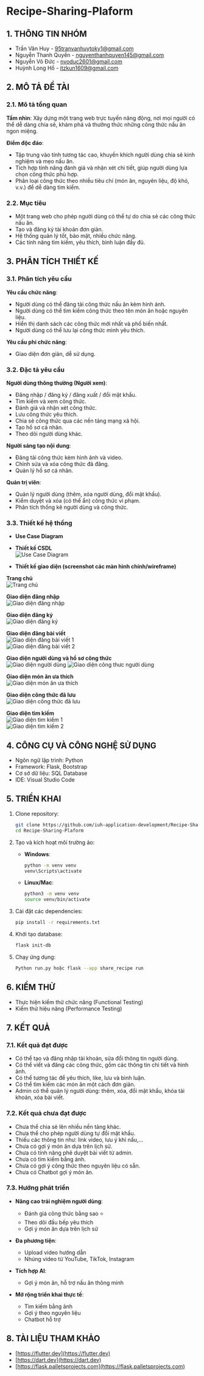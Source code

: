 # Recipe-Sharing-Plaform

## 1. THÔNG TIN NHÓM

- Trần Văn Huy - 95tranvanhuytoky1@gmail.com  
- Nguyễn Thanh Quyền - nguyenthanhquyen145@gmail.com  
- Nguyễn Võ Đức - nvoduc2601@gmail.com  
- Huỳnh Long Hồ - itzkun1609@gmail.com  

## 2. MÔ TẢ ĐỀ TÀI

### 2.1. Mô tả tổng quan

**Tầm nhìn**: Xây dựng một trang web trực tuyến năng động, nơi mọi người có thể dễ dàng chia sẻ, khám phá và thưởng thức những công thức nấu ăn ngon miệng.  

**Điểm độc đáo**:  
- Tập trung vào tính tương tác cao, khuyến khích người dùng chia sẻ kinh nghiệm và mẹo nấu ăn.  
- Tích hợp tính năng đánh giá và nhận xét chi tiết, giúp người dùng lựa chọn công thức phù hợp.  
- Phân loại công thức theo nhiều tiêu chí (món ăn, nguyên liệu, độ khó, v.v.) để dễ dàng tìm kiếm.  

### 2.2. Mục tiêu

- Một trang web cho phép người dùng có thể tự do chia sẻ các công thức nấu ăn.  
- Tạo và đăng ký tài khoản đơn giản.  
- Hệ thống quản lý tốt, bảo mật, nhiều chức năng.  
- Các tính năng tìm kiếm, yêu thích, bình luận đầy đủ.  

## 3. PHÂN TÍCH THIẾT KẾ

### 3.1. Phân tích yêu cầu

**Yêu cầu chức năng**:
- Người dùng có thể đăng tải công thức nấu ăn kèm hình ảnh.  
- Người dùng có thể tìm kiếm công thức theo tên món ăn hoặc nguyên liệu.  
- Hiển thị danh sách các công thức mới nhất và phổ biến nhất.  
- Người dùng có thể lưu lại công thức mình yêu thích.  

**Yêu cầu phi chức năng**:
- Giao diện đơn giản, dễ sử dụng.  

### 3.2. Đặc tả yêu cầu

**Người dùng thông thường (Người xem)**:  
- Đăng nhập / đăng ký / đăng xuất / đổi mật khẩu.  
- Tìm kiếm và xem công thức.  
- Đánh giá và nhận xét công thức.  
- Lưu công thức yêu thích.  
- Chia sẻ công thức qua các nền tảng mạng xã hội.  
- Tạo hồ sơ cá nhân.  
- Theo dõi người dùng khác.  

**Người sáng tạo nội dung**:  
- Đăng tải công thức kèm hình ảnh và video.  
- Chỉnh sửa và xóa công thức đã đăng.  
- Quản lý hồ sơ cá nhân.  

**Quản trị viên**:  
- Quản lý người dùng (thêm, xóa người dùng, đổi mật khẩu).  
- Kiểm duyệt và xóa (có thể ẩn) công thức vi phạm.  
- Phân tích thống kê người dùng và công thức.  

### 3.3. Thiết kế hệ thống

- **Use Case Diagram**  

- **Thiết kế CSDL**  
![Use Case Diagram](imageREADME/Picture.png)

- **Thiết kế giao diện (screenshot các màn hình chính/wireframe)**  

**Trang chủ**  
![Trang chủ](imageREADME/Picture2.png)

**Giao diện đăng nhập**  
![Giao diện đăng nhập](imageREADME/Picture3.png)

**Giao diện đăng ký**  
![Giao diện đăng ký](imageREADME/Picture4.png)

**Giao diện đăng bài viết**  
![Giao diện đăng bài viết 1](imageREADME/Picture5.png)  
![Giao diện đăng bài viết 2](imageREADME/Picture6.png)

**Giao diện người dùng và hồ sơ công thức**  
![Giao diện người dùng](imageREADME/Picture7.png)
![Giao diện công thưc người dùng](imageREADME/Picture8.png)

**Giao diện món ăn ưa thích**  
![Giao diện món ăn ưa thích](imageREADME/Picture9.png)

**Giao diện công thức đã lưu**  
![Giao diện công thức đã lưu](imageREADME/Picture10.png)

**Giao diện tìm kiếm**  
![Giao diện tìm kiếm 1](imageREADME/Picture11.png)  
![Giao diện tìm kiếm 2](imageREADME/Picture12.png)  


## 4. CÔNG CỤ VÀ CÔNG NGHỆ SỬ DỤNG

- Ngôn ngữ lập trình: Python  
- Framework: Flask, Bootstrap  
- Cơ sở dữ liệu: SQL Database  
- IDE: Visual Studio Code  

## 5. TRIỂN KHAI

1. Clone repository:
    ```bash
    git clone https://github.com/iuh-application-development/Recipe-Sharing-Plaform.git
    cd Recipe-Sharing-Plaform
    ```

2. Tạo và kích hoạt môi trường ảo:
    - **Windows**:
        ```bash
        python -m venv venv
        venv\Scripts\activate
        ```
    - **Linux/Mac**:
        ```bash
        python3 -m venv venv
        source venv/bin/activate
        ```

3. Cài đặt các dependencies:
    ```bash
    pip install -r requirements.txt
    ```

4. Khởi tạo database:
    ```bash
    flask init-db
    ```

5. Chạy ứng dụng:
    ```bash
    Python run.py hoặc flask --app share_recipe run
    ```

## 6. KIỂM THỬ

- Thực hiện kiểm thử chức năng (Functional Testing)  
- Kiểm thử hiệu năng (Performance Testing)  

## 7. KẾT QUẢ

### 7.1. Kết quả đạt được

- Có thể tạo và đăng nhập tài khoản, sửa đổi thông tin người dùng.  
- Có thể viết và đăng các công thức, gồm các thông tin chi tiết và hình ảnh.  
- Có thể tương tác để yêu thích, like, lưu và bình luận.  
- Có thể tìm kiếm các món ăn một cách đơn giản.  
- Admin có thể quản lý người dùng: thêm, xóa, đổi mật khẩu, khóa tài khoản, xóa bài viết.  

### 7.2. Kết quả chưa đạt được

- Chưa thể chia sẻ lên nhiều nền tảng khác.  
- Chưa thể cho phép người dùng tự đổi mật khẩu.  
- Thiếu các thông tin như: link video, lưu ý khi nấu,...  
- Chưa có gợi ý món ăn dựa trên lịch sử.  
- Chưa có tính năng phê duyệt bài viết từ admin.  
- Chưa có tìm kiếm bằng ảnh.  
- Chưa có gợi ý công thức theo nguyên liệu có sẵn.  
- Chưa có Chatbot gợi ý món ăn.  

### 7.3. Hướng phát triển

- **Nâng cao trải nghiệm người dùng**:
    - Đánh giá công thức bằng sao ⭐  
    - Theo dõi đầu bếp yêu thích  
    - Gợi ý món ăn dựa trên lịch sử  

- **Đa phương tiện**:
    - Upload video hướng dẫn  
    - Nhúng video từ YouTube, TikTok, Instagram  

- **Tích hợp AI**:
    - Gợi ý món ăn, hỗ trợ nấu ăn thông minh  

- **Mở rộng triển khai thực tế**:
    - Tìm kiếm bằng ảnh  
    - Gợi ý theo nguyên liệu  
    - Chatbot hỗ trợ  

## 8. TÀI LIỆU THAM KHẢO

- [https://flutter.dev](https://flutter.dev)  
- [https://dart.dev](https://dart.dev)  
- [https://flask.palletsprojects.com](https://flask.palletsprojects.com)  
